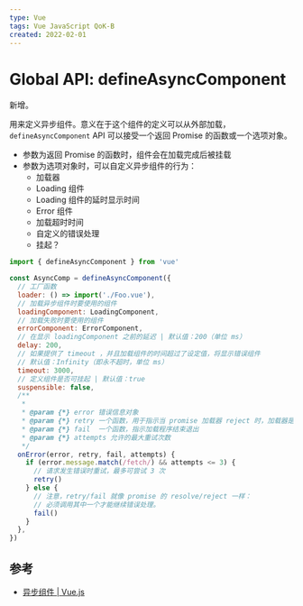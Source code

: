```yaml
---
type: Vue
tags: Vue JavaScript QoK-B
created: 2022-02-01
---
```


# Global API: defineAsyncComponent

新增。

用来定义异步组件。意义在于这个组件的定义可以从外部加载，`defineAsyncComponent` API 可以接受一个返回 Promise 的函数或一个选项对象。

- 参数为返回 Promise 的函数时，组件会在加载完成后被挂载
- 参数为选项对象时，可以自定义异步组件的行为：
  - 加载器
  - Loading 组件
  - Loading 组件的延时显示时间
  - Error 组件
  - 加载超时时间
  - 自定义的错误处理
  - 挂起？

```js
import { defineAsyncComponent } from 'vue'

const AsyncComp = defineAsyncComponent({
  // 工厂函数
  loader: () => import('./Foo.vue'),
  // 加载异步组件时要使用的组件
  loadingComponent: LoadingComponent,
  // 加载失败时要使用的组件
  errorComponent: ErrorComponent,
  // 在显示 loadingComponent 之前的延迟 | 默认值：200（单位 ms）
  delay: 200,
  // 如果提供了 timeout ，并且加载组件的时间超过了设定值，将显示错误组件
  // 默认值：Infinity（即永不超时，单位 ms）
  timeout: 3000,
  // 定义组件是否可挂起 | 默认值：true
  suspensible: false,
  /**
   *
   * @param {*} error 错误信息对象
   * @param {*} retry 一个函数，用于指示当 promise 加载器 reject 时，加载器是否应该重试
   * @param {*} fail  一个函数，指示加载程序结束退出
   * @param {*} attempts 允许的最大重试次数
   */
  onError(error, retry, fail, attempts) {
    if (error.message.match(/fetch/) && attempts <= 3) {
      // 请求发生错误时重试，最多可尝试 3 次
      retry()
    } else {
      // 注意，retry/fail 就像 promise 的 resolve/reject 一样：
      // 必须调用其中一个才能继续错误处理。
      fail()
    }
  },
})
```

## 参考

- [异步组件 | Vue.js](https://v3.cn.vuejs.org/guide/migration/async-components.html#%E6%A6%82%E8%A7%88)
